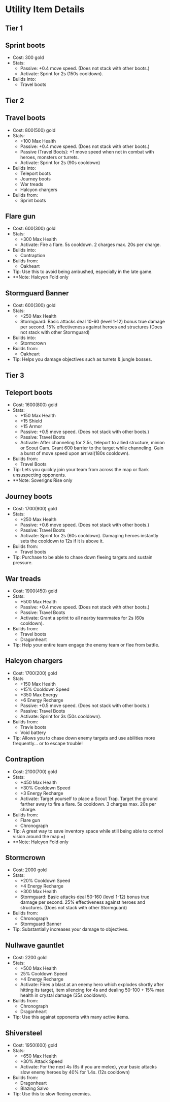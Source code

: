 # Utility Item Details

## Tier 1

## Sprint boots

* Cost: 300 gold
* Stats:
  * Passive: +0.4 move speed. \(Does not stack with other boots.\)
  * Activate: Sprint for 2s \(150s cooldown\).
* Builds into:
  * Travel boots

## Tier 2

## Travel boots

* Cost: 800\(500\) gold
* Stats:
  * +100 Max Health
  * Passive: +0.4 move speed. \(Does not stack with other boots.\)
  * Passive \(Travel Boots\): +1 move speed when not in combat with heroes, monsters or turrets.
  * Activate: Sprint for 2s \(90s cooldown\)
* Builds into:
  * Teleport boots
  * Journey boots
  * War treads
  * Halcyon chargers
* Builds from:
  * Sprint boots

## Flare gun

* Cost: 600\(300\) gold
* Stats:
  * +300 Max Health
  * Activate: Fire a flare. 5s cooldown. 2 charges max. 20s per charge.
* Builds into: 
  * Contraption
* Builds from:
  * Oakheart
* Tip: Use this to avoid being ambushed, especially in the late game.
* \*\*Note: Halcyon Fold only

## Stormguard Banner

* Cost: 600\(300\) gold
* Stats:
  * +250 Max Health
  * Stormguard: Basic attacks deal 10-60 \(level 1-12\) bonus true damage per second. 15% effectiveness against heroes and structures \(Does not stack with other Stormguard\)
* Builds into:
  * Stormcrown
* Builds from:
  * Oakheart
* Tip: Helps you damage objectives such as turrets & jungle bosses.

## Tier 3

## Teleport boots

* Cost: 1600\(800\) gold
* Stats:
  * +150 Max Health
  * +15 Shield
  * +15 Armor
  * Passive: +0.5 move speed. \(Does not stack with other boots.\)
  * Passive: Travel Boots
  * Activate: After channeling for 2.5s, teleport to allied structure, minion or Scout Cam. Grant 600 barrier to the target while channeling. Gain a burst of move speed upon arrival\(180s cooldown\).
* Builds from:
  * Travel Boots
* Tip:   Lets you quickly join your team from across the map or flank unsuspecting opponents.
* \*\*Note: Soverigns Rise only

## Journey boots

* Cost: 1700\(900\) gold
* Stats:
  * +250 Max Health
  * Passive: +0.6 move speed. \(Does not stack with other boots.\)
  * Passive: Travel Boots
  * Activate: Sprint for 2s \(60s cooldown\). Damaging heroes instantly sets the cooldown to 12s if it is above it.
* Builds from: 
  * Travel boots
* Tip: Purchase to be able to chase down fleeing targets and sustain pressure.

## War treads

* Cost: 1900\(450\) gold
* Stats:
  * +500 Max Health
  * Passive: +0.4 move speed. \(Does not stack with other boots.\)
  * Passive: Travel Boots
  * Activate: Grant a sprint to all nearby teammates for 2s \(60s cooldown\).
* Builds from:
  * Travel boots
  * Dragonheart
* Tip: Help your entire team engage the enemy team or flee from battle.

## Halcyon chargers

* Cost: 1700\(200\) gold
* Stats
  * +150 Max Health
  * +15% Cooldown Speed
  * +350 Max Energy
  * +6 Energy Recharge
  * Passive: +0.5 move speed. \(Does not stack with other boots.\)
  * Passive: Travel Boots
  * Activate: Sprint for 3s \(50s cooldown\).
* Builds from:
  * Travle boots
  * Void battery
* Tip: Allows you to chase down enemy targets and use abilities more frequently... or to escape trouble!

## Contraption

* Cost: 2100\(700\) gold
* Stats:
  * +450 Max Health
  * +30% Cooldown Speed
  * +3 Energy Recharge
  * Activate: Target yourself to place a Scout Trap. Target the ground farther away to fire a flare. 5s cooldown. 3 charges max. 20s per charge.
* Builds from:
  * Flare gun
  * Chronograph
* Tip: A great way to save inventory space while still being able to control vision around the map =\)
* \*\*Note: Halcyon Fold only

## Stormcrown

* Cost: 2000 gold
* Stats:
  * +20% Cooldown Speed
  * +4 Energy Recharge
  * +300 Max Health
  * Stormguard: Basic attacks deal 50-160 \(level 1-12\) bonus true damage per second. 25% effectiveness against heroes and structures. \(Does not stack with other Stormguard\)
* Builds from:
  * Chronograph
  * Stormguard Banner
* Tip: Substantially increases your damage to objectives.

## Nullwave gauntlet

* Cost: 2200 gold
* Stats:
  * +500 Max Health
  * 25% Cooldown Speed
  * +4 Energy Recharge
  * Activate: Fires a blast at an enemy hero which explodes shortly after hitting its target, item silencing for 4s and dealing 50-100 + 15% max health in crystal damage \(35s cooldown\).
* Builds from:
  * Chronograph
  * Dragonheart
* Tip: Use this against opponents with many active items.

## Shiversteel

* Cost: 1950\(600\) gold
* Stats:
  * +650 Max Health
  * +30% Attack Speed
  * Activate: For the next 4s \(6s if you are melee\), your basic attacks slow enemy heroes by 40% for 1.4s. \(12s cooldown\)
* Builds from:
  * Dragonheart
  * Blazing Salvo
* Tip: Use this to slow fleeing enemies.

